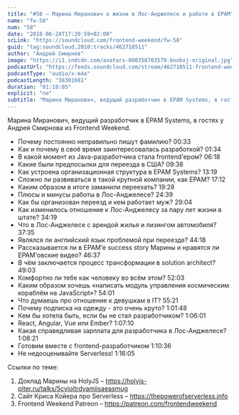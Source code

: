```yaml
---
title: "#58 – Марина Миранович о жизни в Лос-Анджелесе и работе в EPAM"
name: "fw-58"
num: "58"
date: "2018-06-24T17:20:59+02:00"
scLink: "https://soundcloud.com/frontend-weekend/fw-58"
guid: "tag:soundcloud,2010:tracks/462710511"
author: "Андрей Смирнов"
image: "https://i1.sndcdn.com/avatars-000358703579-bnobxj-original.jpg"
podcastUrl: "https://feeds.soundcloud.com/stream/462710511-frontend-weekend-fw-58.m4a"
podcastType: "audio/x-m4a"
podcastLength: "38301681"
duration: "01:18:05"
explicit: "no"
subtitle: "Марина Миранович, ведущий разработчик в EPAM Systems, в гостях у Андрея Смирнова из Frontend Weekend.  "
---
```

Марина Миранович, ведущий разработчик в EPAM Systems, в гостях у Андрея Смирнова из Frontend Weekend.  

- Почему постоянно неправильно пишут фамилию? <timecode>00:33</timecode>
- Как и почему в своё время заинтересовалась разработкой? <timecode>01:34</timecode>
- В какой момент из Java-разработчика стала frontend’ером? <timecode>06:18</timecode>
- Какие были предпосылки для переезда в США? <timecode>09:38</timecode>
- Как устроена организационная структура в EPAM Systems? <timecode>13:19</timecode>
- Сложно ли развиваться в такой крупной компании, как EPAM? <timecode>17:12</timecode>
- Каким образом в итоге заманили переехать? <timecode>19:28</timecode>
- Плюсы и минусы работы в Лос-Анджелесе? <timecode>24:39</timecode>
- Как бы организован переезд и кем работает муж? <timecode>29:04</timecode>
- Как изменилось отношение к Лос-Анджелесу за пару лет жизни в штате? <timecode>34:19</timecode>
- Что в Лос-Анджелесе с арендой жилья и лизингом автомобиля? <timecode>37:35</timecode>
- Являлся ли английский язык проблемой при переезде? <timecode>44:18</timecode>
- Рассказывается ли в EPAM’е success story Марины и нравятся ли EPAM’овские видео? <timecode>46:37</timecode>
- В чём заключается процесс трансформации в solution architect? <timecode>49:03</timecode>
- Комфортно ли тебе как человеку во всём этом? <timecode>52:03</timecode>
- Каким образом хочешь «написать модуль управления космическим кораблём на JavaScript»? <timecode>54:01</timecode>
- Что думаешь про отношение к девушкам в IT? <timecode>55:21</timecode>
- Почему подписка на одежду - это очень круто? <timecode>1:01:48</timecode>
- Кем бы хотела быть, если бы не стал разработчиком? <timecode>1:06:01</timecode>
- React, Angular, Vue или Ember? <timecode>1:07:10</timecode>
- Какая справедливая зарплата для разработчика в Лос-Анджелесе? <timecode>1:08:21</timecode>
- Готовим вместе с frontend-разработчиком <timecode>1:10:36</timecode>
- Не недооценивайте Serverless! <timecode>1:16:05</timecode>

Ссылки по теме:
1) Доклад Марины на HolyJS – https://holyjs-piter.ru/talks/5cyioitrdyamiisaeasmug
2) Сайт Криса Койера про Serverless – https://thepowerofserverless.info
3) Frontend Weekend Patreon – https://patreon.com/frontendweekend